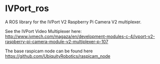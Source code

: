 # IVPort_ros
A ROS library for the IVPort V2 Raspberry Pi Camera V2 multiplexer.

See the IVPort Video Multiplexer here: http://www.ivmech.com/magaza/en/development-modules-c-4/ivport-v2-raspberry-pi-camera-module-v2-multiplexer-p-107

The base raspicam node can be found here https://github.com/UbiquityRobotics/raspicam_node
